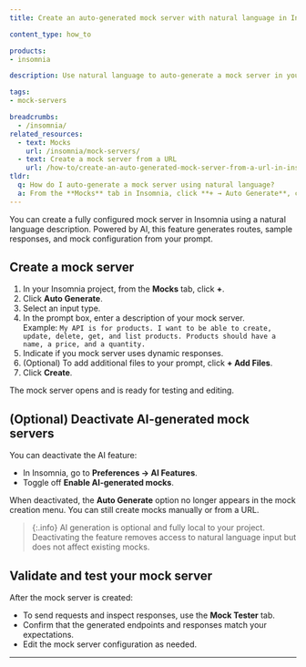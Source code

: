 ```yaml
---
title: Create an auto-generated mock server with natural language in Insomnia

content_type: how_to

products:
- insomnia

description: Use natural language to auto-generate a mock server in your Insomnia project. This feature is powered by AI and can be disabled.

tags:
- mock-servers

breadcrumbs:
  - /insomnia/
related_resources:
  - text: Mocks
    url: /insomnia/mock-servers/
  - text: Create a mock server from a URL
    url: /how-to/create-an-auto-generated-mock-server-from-a-url-in-insomnia/
tldr:
  q: How do I auto-generate a mock server using natural language?
  a: From the **Mocks** tab in Insomnia, click **+ → Auto Generate**, choose **Natural Language**, enter your prompt, and click **Generate**. To disable AI generation, go to **Preferences → AI Features**.
---
```


You can create a fully configured mock server in Insomnia using a natural language description. Powered by AI, this feature generates routes, sample responses, and mock configuration from your prompt.

## Create a mock server

1. In your Insomnia project, from the **Mocks** tab, click **+**.
2. Click **Auto Generate**.
3. Select an input type.
4. In the prompt box, enter a description of your mock server.  
   Example: `My API is for products. I want to be able to create, update, delete, get, and list products. Products should have a name, a price, and a quantity.`   
5. Indicate if you mock server uses dynamic responses.
6. (Optional) To add additional files to your prompt, click **+ Add Files**.
7. Click **Create**.

The mock server opens and is ready for testing and editing.

## (Optional) Deactivate AI-generated mock servers

You can deactivate the AI feature:

- In Insomnia, go to **Preferences → AI Features**.
- Toggle off **Enable AI-generated mocks**.

When deactivated, the **Auto Generate** option no longer appears in the mock creation menu. You can still create mocks manually or from a URL.

> {:.info}
> AI generation is optional and fully local to your project. Deactivating the feature removes access to natural language input but does not affect existing mocks.

## Validate and test your mock server

After the mock server is created:

- To send requests and inspect responses, use the **Mock Tester** tab.
- Confirm that the generated endpoints and responses match your expectations.
- Edit the mock server configuration as needed.

---